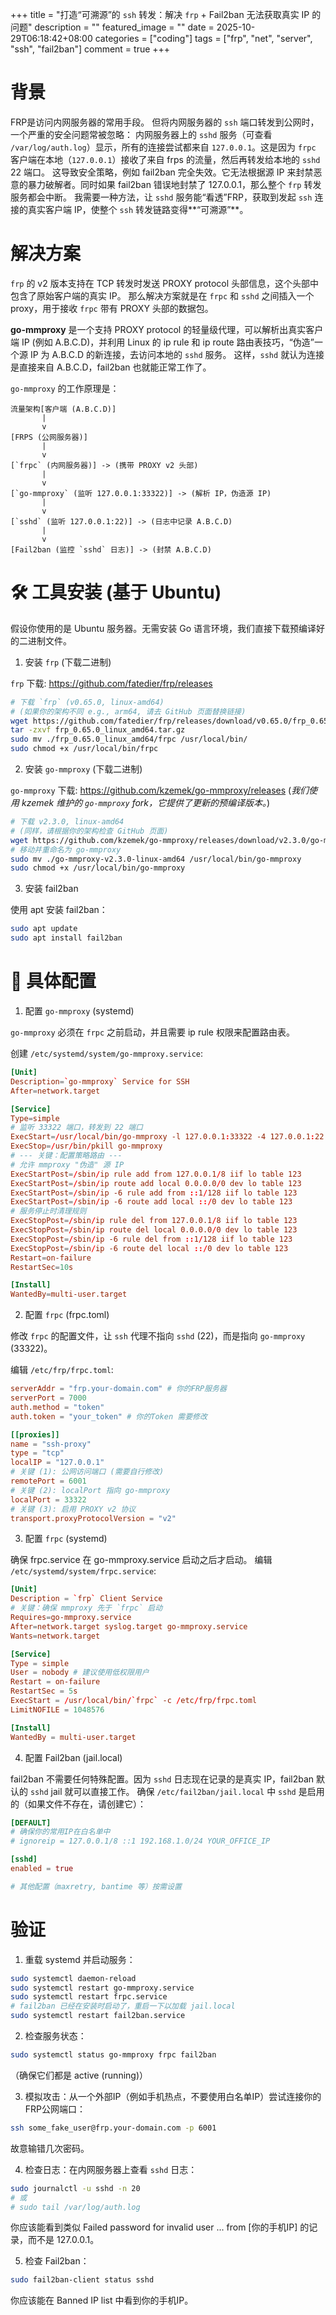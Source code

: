 +++
title = "打造“可溯源”的 `ssh` 转发：解决 `frp` + Fail2ban 无法获取真实 IP 的问题"
description = ""
featured_image = ""
date = 2025-10-29T06:18:42+08:00
categories = ["coding"]
tags = ["frp", "net", "server", "ssh", "fail2ban"]
comment = true
+++

# 背景

FRP是访问内网服务器的常用手段。 但将内网服务器的 `ssh` 端口转发到公网时，一个严重的安全问题常被忽略：
内网服务器上的 `sshd` 服务（可查看 `/var/log/auth.log`）显示，所有的连接尝试都来自 `127.0.0.1`。这是因为 `frpc` 客户端在本地（`127.0.0.1`）接收了来自 frps 的流量，然后再转发给本地的 `sshd` 22 端口。
这导致安全策略，例如 fail2ban 完全失效。它无法根据源 IP 来封禁恶意的暴力破解者。同时如果 fail2ban 错误地封禁了 127.0.0.1，那么整个 `frp` 转发服务都会中断。
我需要一种方法，让 `sshd` 服务能“看透”FRP，获取到发起 `ssh` 连接的真实客户端 IP，使整个 `ssh` 转发链路变得**“可溯源”**。

# 解决方案

`frp` 的 v2 版本支持在 TCP 转发时发送 PROXY protocol 头部信息，这个头部中包含了原始客户端的真实 IP。
那么解决方案就是在 `frpc` 和 `sshd` 之间插入一个 proxy，用于接收 `frpc` 带有 PROXY 头部的数据包。

**go-mmproxy** 是一个支持 PROXY protocol 的轻量级代理，可以解析出真实客户端 IP (例如 A.B.C.D)，并利用 Linux 的 ip rule 和 ip route 路由表技巧，“伪造”一个源 IP 为 A.B.C.D 的新连接，去访问本地的 `sshd` 服务。
这样，`sshd` 就认为连接是直接来自 A.B.C.D，fail2ban 也就能正常工作了。

`go-mmproxy` 的工作原理是：

```
流量架构[客户端 (A.B.C.D)]
       |
       v
[FRPS (公网服务器)]
       |
       v
[`frpc` (内网服务器)] -> (携带 PROXY v2 头部)
       |
       v
[`go-mmproxy` (监听 127.0.0.1:33322)] -> (解析 IP，伪造源 IP)
       |
       v
[`sshd` (监听 127.0.0.1:22)] -> (日志中记录 A.B.C.D)
       |
       v
[Fail2ban (监控 `sshd` 日志)] -> (封禁 A.B.C.D)
```

# 🛠️ 工具安装 (基于 Ubuntu)

假设你使用的是 Ubuntu 服务器。无需安装 Go 语言环境，我们直接下载预编译好的二进制文件。

1. 安装 `frp` (下载二进制)

`frp` 下载: https://github.com/fatedier/frp/releases

```bash
# 下载 `frp` (v0.65.0, linux-amd64)
# (如果你的架构不同 e.g., arm64, 请去 GitHub 页面替换链接)
wget https://github.com/fatedier/frp/releases/download/v0.65.0/frp_0.65.0_linux_amd64.tar.gz
tar -zxvf frp_0.65.0_linux_amd64.tar.gz
sudo mv ./frp_0.65.0_linux_amd64/frpc /usr/local/bin/
sudo chmod +x /usr/local/bin/frpc
```

2. 安装 `go-mmproxy` (下载二进制)

`go-mmproxy` 下载: https://github.com/kzemek/go-mmproxy/releases
(_我们使用 kzemek 维护的 `go-mmproxy` fork，它提供了更新的预编译版本。_)

```bash
# 下载 v2.3.0, linux-amd64
# (同样，请根据你的架构检查 GitHub 页面)
wget https://github.com/kzemek/go-mmproxy/releases/download/v2.3.0/go-mmproxy-v2.3.0-linux-amd64
# 移动并重命名为 go-mmproxy
sudo mv ./go-mmproxy-v2.3.0-linux-amd64 /usr/local/bin/go-mmproxy
sudo chmod +x /usr/local/bin/go-mmproxy
```

3. 安装 fail2ban

使用 apt 安装 fail2ban：

```bash
sudo apt update
sudo apt install fail2ban
```

# 🔧 具体配置

1. 配置 `go-mmproxy` (systemd)

`go-mmproxy` 必须在 `frpc` 之前启动，并且需要 ip rule 权限来配置路由表。

创建 `/etc/systemd/system/go-mmproxy.service`:

```toml
[Unit]
Description=`go-mmproxy` Service for SSH
After=network.target

[Service]
Type=simple
# 监听 33322 端口，转发到 22 端口
ExecStart=/usr/local/bin/go-mmproxy -l 127.0.0.1:33322 -4 127.0.0.1:22 --allowed-subnets /etc/frp/path-prefixes.txt
ExecStop=/usr/bin/pkill go-mmproxy
# --- 关键：配置策略路由 ---
# 允许 mmproxy "伪造" 源 IP
ExecStartPost=/sbin/ip rule add from 127.0.0.1/8 iif lo table 123
ExecStartPost=/sbin/ip route add local 0.0.0.0/0 dev lo table 123
ExecStartPost=/sbin/ip -6 rule add from ::1/128 iif lo table 123
ExecStartPost=/sbin/ip -6 route add local ::/0 dev lo table 123
# 服务停止时清理规则
ExecStopPost=/sbin/ip rule del from 127.0.0.1/8 iif lo table 123
ExecStopPost=/sbin/ip route del local 0.0.0.0/0 dev lo table 123
ExecStopPost=/sbin/ip -6 rule del from ::1/128 iif lo table 123
ExecStopPost=/sbin/ip -6 route del local ::/0 dev lo table 123
Restart=on-failure
RestartSec=10s

[Install]
WantedBy=multi-user.target
```

2. 配置 `frpc` (frpc.toml)

修改 `frpc` 的配置文件，让 `ssh` 代理不指向 `sshd` (22)，而是指向 `go-mmproxy` (33322)。

编辑 `/etc/frp/frpc.toml`:

```toml
serverAddr = "frp.your-domain.com" # 你的FRP服务器
serverPort = 7000
auth.method = "token"
auth.token = "your_token" # 你的Token 需要修改

[[proxies]]
name = "ssh-proxy"
type = "tcp"
localIP = "127.0.0.1"
# 关键 (1): 公网访问端口 (需要自行修改)
remotePort = 6001
# 关键 (2): localPort 指向 go-mmproxy
localPort = 33322
# 关键 (3): 启用 PROXY v2 协议
transport.proxyProtocolVersion = "v2"
```

3. 配置 `frpc` (systemd)

确保 frpc.service 在 go-mmproxy.service 启动之后才启动。
编辑 `/etc/systemd/system/frpc.service`:

```toml
[Unit]
Description = `frp` Client Service
# 关键：确保 mmproxy 先于 `frpc` 启动
Requires=go-mmproxy.service
After=network.target syslog.target go-mmproxy.service
Wants=network.target

[Service]
Type = simple
User = nobody # 建议使用低权限用户
Restart = on-failure
RestartSec = 5s
ExecStart = /usr/local/bin/`frpc` -c /etc/frp/frpc.toml
LimitNOFILE = 1048576

[Install]
WantedBy = multi-user.target
```

4. 配置 Fail2ban (jail.local)

fail2ban 不需要任何特殊配置。因为 `sshd` 日志现在记录的是真实 IP，fail2ban 默认的 `sshd` jail 就可以直接工作。
确保 `/etc/fail2ban/jail.local` 中 `sshd` 是启用的（如果文件不存在，请创建它）：

```toml
[DEFAULT]
# 确保你的常用IP在白名单中
# ignoreip = 127.0.0.1/8 ::1 192.168.1.0/24 YOUR_OFFICE_IP

[sshd]
enabled = true

# 其他配置（maxretry, bantime 等）按需设置
```

# 验证

1. 重载 systemd 并启动服务：

```bash
sudo systemctl daemon-reload
sudo systemctl restart go-mmproxy.service
sudo systemctl restart frpc.service
# fail2ban 已经在安装时启动了，重启一下以加载 jail.local
sudo systemctl restart fail2ban.service
```

2. 检查服务状态：

```bash
sudo systemctl status go-mmproxy frpc fail2ban
```

（确保它们都是 active (running)）

3.  模拟攻击：从一个外部IP（例如手机热点，不要使用白名单IP）尝试连接你的FRP公网端口：

```bash
ssh some_fake_user@frp.your-domain.com -p 6001
```

故意输错几次密码。

4. 检查日志：在内网服务器上查看 `sshd` 日志：

```bash
sudo journalctl -u sshd -n 20
# 或
# sudo tail /var/log/auth.log
```

你应该能看到类似 Failed password for invalid user ... from [你的手机IP] 的记录，而不是 127.0.0.1。

5. 检查 Fail2ban：

```bash
sudo fail2ban-client status sshd
```

你应该能在 Banned IP list 中看到你的手机IP。

